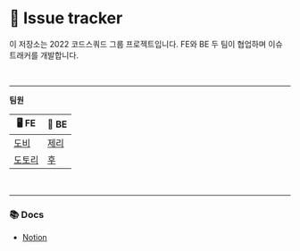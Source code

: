 # 🎯 Issue tracker
이 저장소는 2022 코드스쿼드 그룹 프로젝트입니다. FE와 BE 두 팀이 협업하며 이슈 트래커를 개발합니다.

<br>

---

**팀원**

| 🖥 FE | 💾 BE |
| --- | --- |
| [도비](https://github.com/JiminKim-dev) | [제리](https://github.com/jeremy0405) |
| [도토리](https://github.com/mogooee) | [후](https://github.com/who-hoo) |

<br>

---

### 📚 Docs

- [Notion](https://tough-carrot-48b.notion.site/issue-tracker-3523b5a790de4925950dcac450144271)
